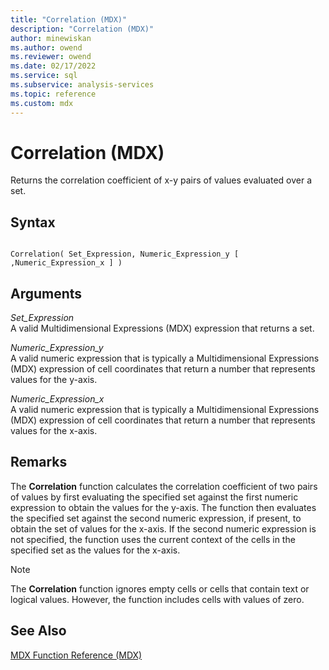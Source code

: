 ```yaml
---
title: "Correlation (MDX)"
description: "Correlation (MDX)"
author: minewiskan
ms.author: owend
ms.reviewer: owend
ms.date: 02/17/2022
ms.service: sql
ms.subservice: analysis-services
ms.topic: reference
ms.custom: mdx
---
```

# Correlation (MDX)


  Returns the correlation coefficient of x-y pairs of values evaluated over a set.  
  
## Syntax  
  
```  
  
Correlation( Set_Expression, Numeric_Expression_y [ ,Numeric_Expression_x ] )  
```  
  
## Arguments  
 *Set_Expression*  
 A valid Multidimensional Expressions (MDX) expression that returns a set.  
  
 *Numeric_Expression_y*  
 A valid numeric expression that is typically a Multidimensional Expressions (MDX) expression of cell coordinates that return a number that represents values for the y-axis.  
  
 *Numeric_Expression_x*  
 A valid numeric expression that is typically a Multidimensional Expressions (MDX) expression of cell coordinates that return a number that represents values for the x-axis.  
  
## Remarks  
 The **Correlation** function calculates the correlation coefficient of two pairs of values by first evaluating the specified set against the first numeric expression to obtain the values for the y-axis. The function then evaluates the specified set against the second numeric expression, if present, to obtain the set of values for the x-axis. If the second numeric expression is not specified, the function uses the current context of the cells in the specified set as the values for the x-axis.  
  
> [!NOTE]  
>  The **Correlation** function ignores empty cells or cells that contain text or logical values. However, the function includes cells with values of zero.  
  
## See Also  
 [MDX Function Reference &#40;MDX&#41;](../mdx/mdx-function-reference-mdx.md)  
  
  

